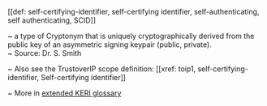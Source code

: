 [[def: self-certifying-identifier, self-certifying identifier, self-authenticating, self authenticating, SCID]]

~ a type of Cryptonym that is uniquely cryptographically derived from the public key of an asymmetric signing keypair (public, private).  
~ Source: Dr. S. Smith

~ Also see the TrustoverIP scope definition: [[xref: toip1, self-certifying-identifier, Self-certifying identifier]]

~ More in <a href="https://weboftrust.github.io/WOT-terms/docs/glossary/self-certifying-identifier">extended KERI glossary</a>
